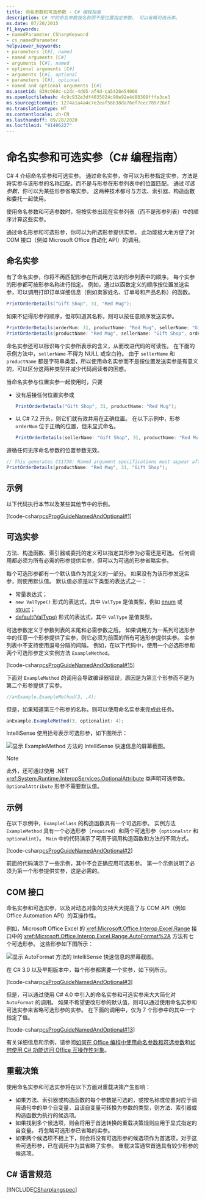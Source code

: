 ```yaml
---
title: 命名参数和可选参数 - C# 编程指南
description: C# 中的命名参数按名称而不是位置指定参数。 可以省略可选元素。
ms.date: 07/20/2015
f1_keywords:
- namedParameter_CSharpKeyword
- cs_namedParameter
helpviewer_keywords:
- parameters [C#], named
- named arguments [C#]
- arguments [C#], named
- optional arguments [C#]
- arguments [C#], optional
- parameters [C#], optional
- named and optional arguments [C#]
ms.assetid: 839c960c-c2dc-4d05-af4d-ca5428e54008
ms.openlocfilehash: 4c9c932e3df4035024c90e92e4d80309fffe3ce3
ms.sourcegitcommit: 1274a1a4a4c7e2eaf56b38da76ef7cec789726ef
ms.translationtype: HT
ms.contentlocale: zh-CN
ms.lasthandoff: 09/28/2020
ms.locfileid: "91406227"
---
```

# <a name="named-and-optional-arguments-c-programming-guide"></a>命名实参和可选实参（C# 编程指南）

C# 4 介绍命名实参和可选实参。 通过命名实参，你可以为形参指定实参，方法是将实参与该形参的名称匹配，而不是与形参在形参列表中的位置匹配。 通过*可选参数*，你可以为某些形参省略实参。 这两种技术都可与方法、索引器、构造函数和委托一起使用。

使用命名参数和可选参数时，将按实参出现在实参列表（而不是形参列表）中的顺序计算这些实参。

通过命名形参和可选形参，你可以为所选形参提供实参。 此功能极大地方便了对 COM 接口（例如 Microsoft Office 自动化 API）的调用。

## <a name="named-arguments"></a>命名实参

有了命名实参，你将不再匹配形参在所调用方法的形参列表中的顺序。 每个实参的形参都可按形参名称进行指定。 例如，通过以函数定义的顺序按位置发送实参，可以调用打印订单详细信息（例如卖家姓名、订单号和产品名称）的函数。

```csharp
PrintOrderDetails("Gift Shop", 31, "Red Mug");
```

如果不记得形参的顺序，但却知道其名称，则可以按任意顺序发送实参。

```csharp
PrintOrderDetails(orderNum: 31, productName: "Red Mug", sellerName: "Gift Shop");
PrintOrderDetails(productName: "Red Mug", sellerName: "Gift Shop", orderNum: 31);
```

命名实参还可以标识每个实参所表示的含义，从而改进代码的可读性。 在下面的示例方法中，`sellerName` 不得为 NULL 或空白符。 由于 `sellerName` 和 `productName` 都是字符串类型，所以使用命名实参而不是按位置发送实参是有意义的，可以区分这两种类型并减少代码阅读者的困惑。
  
当命名实参与位置实参一起使用时，只要

- 没有后接任何位置实参或

    ```csharp
    PrintOrderDetails("Gift Shop", 31, productName: "Red Mug");
    ```

- 以 C# 7.2 开头，则它们就有效并用在正确位置。 在以下示例中，形参 `orderNum` 位于正确的位置，但未显式命名。

    ```csharp
    PrintOrderDetails(sellerName: "Gift Shop", 31, productName: "Red Mug");
    ```

遵循任何无序命名参数的位置参数无效。

```csharp
// This generates CS1738: Named argument specifications must appear after all fixed arguments have been specified.
PrintOrderDetails(productName: "Red Mug", 31, "Gift Shop");
```

## <a name="example"></a>示例

以下代码执行本节以及某些其他节中的示例。  

[!code-csharp[csProgGuideNamedAndOptional#1](~/samples/snippets/csharp/VS_Snippets_VBCSharp/csprogguidenamedandoptional/cs/program.cs#1)]

## <a name="optional-arguments"></a>可选实参

方法、构造函数、索引器或委托的定义可以指定其形参为必需还是可选。 任何调用都必须为所有必需的形参提供实参，但可以为可选的形参省略实参。

每个可选形参都有一个默认值作为其定义的一部分。 如果没有为该形参发送实参，则使用默认值。 默认值必须是以下类型的表达式之一：
  
- 常量表达式；  
- `new ValType()` 形式的表达式，其中 `ValType` 是值类型，例如 [enum](../../language-reference/builtin-types/enum.md) 或 [struct](../../language-reference/builtin-types/struct.md)；
- [default(ValType)](../../language-reference/operators/default.md) 形式的表达式，其中 `ValType` 是值类型。

可选参数定义于参数列表的末尾和必需参数之后。 如果调用方为一系列可选形参中的任意一个形参提供了实参，则它必须为前面的所有可选形参提供实参。 实参列表中不支持使用逗号分隔的间隔。 例如，在以下代码中，使用一个必选形参和两个可选形参定义实例方法 `ExampleMethod`。

[!code-csharp[csProgGuideNamedAndOptional#15](~/samples/snippets/csharp/VS_Snippets_VBCSharp/csprogguidenamedandoptional/cs/optional.cs#15)]

下面对 `ExampleMethod` 的调用会导致编译器错误，原因是为第三个形参而不是为第二个形参提供了实参。

```csharp
//anExample.ExampleMethod(3, ,4);
```

但是，如果知道第三个形参的名称，则可以使用命名实参来完成此任务。

```csharp
anExample.ExampleMethod(3, optionalint: 4);
```

IntelliSense 使用括号表示可选形参，如下图所示：

![显示 ExampleMethod 方法的 IntelliSense 快速信息的屏幕截图。](./media/named-and-optional-arguments/optional-examplemethod-parameters.png)

> [!NOTE]
> 此外，还可通过使用 .NET <xref:System.Runtime.InteropServices.OptionalAttribute> 类声明可选参数。 `OptionalAttribute` 形参不需要默认值。

## <a name="example"></a>示例

在以下示例中，`ExampleClass` 的构造函数具有一个可选形参。 实例方法 `ExampleMethod` 具有一个必选形参（`required`）和两个可选形参（`optionalstr` 和 `optionalint`）。 `Main` 中的代码演示了可用于调用构造函数和方法的不同方式。

[!code-csharp[csProgGuideNamedAndOptional#2](~/samples/snippets/csharp/VS_Snippets_VBCSharp/csprogguidenamedandoptional/cs/optional.cs#2)]

前面的代码演示了一些示例，其中不会正确应用可选形参。 第一个示例说明了必须为第一个形参提供实参，这是必需的。
  
## <a name="com-interfaces"></a>COM 接口

命名实参和可选实参，以及对动态对象的支持大大提高了与 COM API（例如 Office Automation API）的互操作性。

例如，Microsoft Office Excel 的 <xref:Microsoft.Office.Interop.Excel.Range> 接口中的 <xref:Microsoft.Office.Interop.Excel.Range.AutoFormat%2A> 方法有七个可选形参。 这些形参如下图所示：

![显示 AutoFormat 方法的 IntelliSense 快速信息的屏幕截图。](./media/named-and-optional-arguments/autoformat-method-parameters.png)

在 C# 3.0 以及早期版本中，每个形参都需要一个实参，如下例所示。

[!code-csharp[csProgGuideNamedAndOptional#3](~/samples/snippets/csharp/VS_Snippets_VBCSharp/csprogguidenamedandoptional/cs/namedandoptcom.cs#3)]

但是，可以通过使用 C# 4.0 中引入的命名实参和可选实参来大大简化对 `AutoFormat` 的调用。 如果不希望更改形参的默认值，则可以通过使用命名实参和可选实参来省略可选形参的实参。 在下面的调用中，仅为 7 个形参中的其中一个指定了值。

[!code-csharp[csProgGuideNamedAndOptional#13](~/samples/snippets/csharp/VS_Snippets_VBCSharp/csprogguidenamedandoptional/cs/namedandoptcom.cs#13)]

有关详细信息和示例，请参阅[如何在 Office 编程中使用命名参数和可选参数](./how-to-use-named-and-optional-arguments-in-office-programming.md)和[如何使用 C# 功能访问 Office 互操作性对象](../interop/how-to-access-office-onterop-objects.md)。
  
## <a name="overload-resolution"></a>重载决策

使用命名实参和可选实参将在以下方面对重载决策产生影响：

- 如果方法、索引器或构造函数的每个参数是可选的，或按名称或位置对应于调用语句中的单个自变量，且该自变量可转换为参数的类型，则方法、索引器或构造函数为执行的候选项。  
- 如果找到多个候选项，则会将用于首选转换的重载决策规则应用于显式指定的自变量。 将忽略可选形参已省略的实参。
- 如果两个候选项不相上下，则会将没有可选形参的候选项作为首选项，对于这些可选形参，已在调用中为其省略了实参。 重载决策通常首选具有较少形参的候选项。
  
## <a name="c-language-specification"></a>C# 语言规范

[!INCLUDE[CSharplangspec](~/includes/csharplangspec-md.md)]
